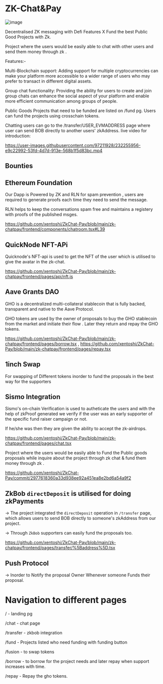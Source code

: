 # ZK-Chat&Pay

![image](https://user-images.githubusercontent.com/95926324/232004303-2d900083-17c2-404f-af3c-fb81b9275374.png)

Decentralised ZK messaging with Defi Features X Fund the best Public Good Projects with Zk.

Project where the users would be easily able to chat with other users and send them money through zk .

Features:- 

Multi-Blockchain support: Adding support for multiple cryptocurrencies can make your platform more accessible to a wider range of users who may prefer to transact in different digital assets. 

Group chat functionality: Providing the ability for users to create and join group chats can enhance the social aspect of your platform and enable more efficient communication among groups of people. 

Public Goods Projects that need to be funded are listed on /fund pg. Users can fund the projects using crosschain tokens.

Chatting users can go to the /transfer/USER_EVMADDRESS page where user can send BOB directly to another users' zkAddress.
live video for introduction:

https://user-images.githubusercontent.com/97211928/232255956-e9c22992-53fd-4d7d-913e-568b1f5d83bc.mp4


## Bounties 

## Ethereum Foundation

Our Dapp is Powered by ZK and RLN for spam prevention , 
users are required to generate proofs each time they need to send the message. 

RLN helps to keep the conversations spam free and maintains a registery with proofs of the published msges.

https://github.com/xentoshi/ZkChat-Pay/blob/main/zk-chatpay/frontend/components/chatroom.tsx#L39

## QuickNode NFT-APi

Quicknode's NFT-api is used to get the NFT of the user which is utilised to give the avatar in the zk-chat.

https://github.com/xentoshi/ZkChat-Pay/blob/main/zk-chatpay/frontend/pages/api/nft.js

## Aave Grants DAO

GHO is a decentralized multi-collateral stablecoin that is fully backed, transparent and native to the Aave Protocol.

GHO tokens are used by the owner of proposals to buy the GHO stablecoin from the market and initiate their flow . Later they return and repay the GHO tokens.

https://github.com/xentoshi/ZkChat-Pay/blob/main/zk-chatpay/frontend/pages/borrow.tsx  , 
https://github.com/xentoshi/ZkChat-Pay/blob/main/zk-chatpay/frontend/pages/repay.tsx


## 1inch Swap 

For swapping of Different tokens inorder to fund the proposals in the best way for the supporters

## Sismo Integration

Sismo's on-chain Verification is used to autheticate the users and with the help of zkProof generated we verify if the user was an early supporter of the specific fund raiser campaign or not. 

If he/she was then they are given the ability to accept the zk-airdrops.

https://github.com/xentoshi/ZkChat-Pay/blob/main/zk-chatpay/frontend/pages/chat.tsx

Project where the users would be easily able to Fund the Public goods proposals while inquire about the project through zk chat & fund them money through zk .

https://github.com/xentoshi/ZkChat-Pay/commit/2977618360a33d938ee92a451ea8e2bd6a54a9f2

## ZkBob `directDeposit` is utilised for doing zkPayments

-> The project integrated the `directDeposit` operation in `/transfer` page, which allows users to send BOB directly to someone's zkAddress from our project.

-> Through `ZkBob` supporters can easily fund the proposals too.

https://github.com/xentoshi/ZkChat-Pay/blob/main/zk-chatpay/frontend/pages/transfer/%5Baddress%5D.tsx

## Push Protocol

-> Inorder to Notify the proposal Owner Whenever someone Funds their proposal. 


# Navigation to different pages

/ - landing pg

/chat - chat page

/transfer - zkbob integration

/fund - Projects listed who need funding with funding button

/fusion - to swap tokens

/borrow - to borrow for the project needs and later repay when support increases with time.

/repay - Repay the gho tokens.

